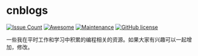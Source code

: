 # cnblogs

[![Issue Count](https://codeclimate.com/github/jiangxincode/cnblogs/badges/issue_count.svg)](https://codeclimate.com/github/jiangxincode/cnblogs)
[![Awesome](https://cdn.rawgit.com/sindresorhus/awesome/d7305f38d29fed78fa85652e3a63e154dd8e8829/media/badge.svg)](https://github.com/sindresorhus/awesome)
[![Maintenance](https://img.shields.io/maintenance/yes/2017.svg)](https://github.com/jiangxincode/cnblogs)
[![GitHub license](https://img.shields.io/github/license/mashape/apistatus.svg)](http://mit-license.org/)

一些我在平时工作和学习中积累的编程相关的资源。如果大家有兴趣可以一起增加，修改。